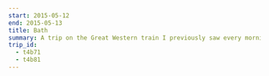 ```yaml
---
start: 2015-05-12
end: 2015-05-13
title: Bath
summary: A trip on the Great Western train I previously saw every morning on my way to work.
trip_id:
  - t4b71
  - t4b81
---
```

